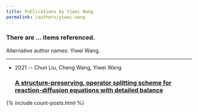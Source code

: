 ```yaml
---
title: Publications by Yiwei Wang
permalink: /authors/yiwei-wang
---
```


<h3 id="number-posts">There are ... items referenced.</h3>
<p id='info-authors'>Alternative author names: Yiwei Wang.</p>
<hr />
<ul class="post-list">
<li><span class='post-meta'>2021 -- Chun Liu, Cheng Wang, Yiwei Wang</span><h3><a class='post-link' href="{{ site.baseurl }}/a-structure-preserving-operator-splitting-scheme-for-reaction-diffusion-equations-with-detailed-balance">A structure-preserving, operator splitting scheme for reaction-diffusion equations with detailed balance</a></h3></li>

</ul>
{% include count-posts.html %}
